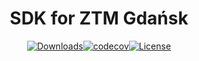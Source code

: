 <div align="center">
<h1>SDK for ZTM Gdańsk</h1>

[![Downloads](https://img.shields.io/npm/dw/ztm)](https://www.npmjs.com/package/ztm)[![codecov](https://codecov.io/gh/pakut2/ztm-sdk/branch/main/graph/badge.svg?token=LB087ONKKA)](https://codecov.io/gh/pakut2/ztm-sdk)[![License](https://img.shields.io/github/license/pakut2/ztm-sdk)](https://github.com/pakut2/ztm-sdk/blob/main/LICENSE.md)

</div>
